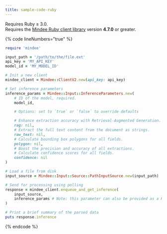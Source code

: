 ```yaml
---
title: sample-code-ruby
---
```


Requires Ruby ≥ 3.0.\
Requires the [Mindee Ruby client library](https://rubygems.org/gems/mindee/versions/4.7.0.pre.rc1) version **4.7.0** or greater.

{% code lineNumbers="true" %}
```ruby
require 'mindee'

input_path = '/path/to/the/file.ext'
api_key = 'MY_API_KEY'
model_id = 'MY_MODEL_ID'

# Init a new client
mindee_client = Mindee::ClientV2.new(api_key: api_key)

# Set inference parameters
inference_params = Mindee::Input::InferenceParameters.new(
    # ID of the model, required.
    model_id,

    # Options: set to `true` or `false` to override defaults

    # Enhance extraction accuracy with Retrieval-Augmented Generation.
    rag: nil,
    # Extract the full text content from the document as strings.
    raw_text: nil,
    # Calculate bounding box polygons for all fields.
    polygon: nil,
    # Boost the precision and accuracy of all extractions.
    # Calculate confidence scores for all fields.
    confidence: nil
)

# Load a file from disk
input_source = Mindee::Input::Source::PathInputSource.new(input_path)

# Send for processing using polling
response = mindee_client.enqueue_and_get_inference(
    input_source,
    inference_params # Note: this parameter can also be provided as a Hash.
)

# Print a brief summary of the parsed data
puts response.inference
```
{% endcode %}
